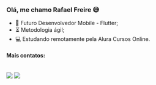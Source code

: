 ### Olá, me chamo Rafael Freire 😅

- 🚀 Futuro Desenvolvedor Mobile - Flutter;
- ⏳ Metodologia ágil;
- 💻 Estudando remotamente pela Alura Cursos Online.

#### Mais contatos:
<div style="display: inline_block"><br>
 <a href="https://www.linkedin.com/in/rafael-freire-58636023b/" target="_blank"><img src="https://img.shields.io/badge/-LinkedIn-%230077B5?style=for-the-badge&logo=linkedin&logoColor=white" target="_blank"></a> 
 <a href = "mailto:rafaelfreirecouto@gmail.com"><img src="https://img.shields.io/badge/-Gmail-%23333?style=for-the-badge&logo=gmail&logoColor=white" target="_blank"></a>
</div>



